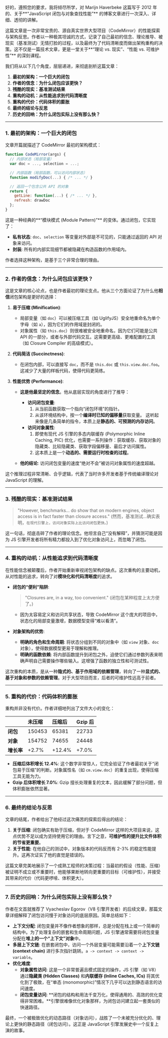 好的，遵照您的要求，我将倾尽所学，对 Marijn Haverbeke 这篇写于 2012 年的、关于**“JavaScript 闭包与对象查找性能”** 的博客文章进行一次深入、详细、透彻的讲解。

这篇文章是一次非常宝贵的、源自真实世界大型项目（CodeMirror）的性能探索与架构反思。作者以一种极其坦诚的方式，记录了自己最初的信念、理论推导、被现实（基准测试）无情打脸的过程，以及最终为了代码清晰度而做出架构重构的决策。这不仅是一篇技术文章，更是一堂关于**“理论 vs. 现实”、“性能 vs. 可维护性”** 的深刻课程。

我们将从以下几个角度，层层递进，来彻底剖析这篇文章：

1.  **最初的架构：一个巨大的闭包**
2.  **作者的信念：为什么闭包应该更快？**
3.  **残酷的现实：基准测试结果**
4.  **重构的动机：从性能追求到代码清晰度**
5.  **重构的代价：代码体积的膨胀**
6.  **最终的结论与反思**
7.  **历史的回响：为什么闭包实际上没有那么快？**

---

### 1. 最初的架构：一个巨大的闭包

文章开篇就描述了 CodeMirror 最初的架构模式：

```javascript
function CodeMirror(args) {
  // 内部状态（局部变量）
  var doc = ..., selection = ...;

  // 内部函数（局部函数，可以访问内部状态）
  function modifyDoc(...) { /* ... */ }

  // 返回一个包含公共 API 的对象
  return {
    getLine: function(...) { /* ... */ },
    refresh: drawDoc
  };
}
```

这是一种经典的**“模块模式 (Module Pattern)”** 的变体。通过闭包，它实现了：

- **私有状态**: `doc`、`selection` 等变量对外部是不可见的，只能通过返回的 API 对象来访问。
- **封装**: 所有的内部实现细节都被隐藏在构造函数的作用域内。

作者选择这种架构，是基于三个非常合理的理由。

---

### 2. 作者的信念：为什么闭包应该更快？

这是文章的核心论点，也是作者最初的理论支点。他从三个方面论证了为什么他**相信**闭包架构是更好的选择：

1.  **易于压缩 (Minification)**:

    - 局部变量（如 `doc`）可以被压缩工具（如 UglifyJS）安全地重命名为单个字母（如 `a`），因为它们的作用域是封闭的。
    - 对象属性（如 `this.doc`）则很难被安全地重命名，因为它们可能是公共 API 的一部分，或者与外部代码交互。这需要更高级、更难配置的工具（如 Closure Compiler 的高级模式）。

2.  **代码简洁 (Succinctness)**:

    - 在闭包内部，可以直接写 `doc`，而不是 `this.doc` 或 `this.view.doc.foo`。这减少了大量的样板代码，使得代码更简练。

3.  **性能优势 (Performance)**:

    - **这是他最坚定的信念**。他从底层实现的角度进行了推导：

      - **访问闭包变量**:
        1.  从当前函数获取一个指向“闭包环境”的指针。
        2.  从该环境结构中，按一个**编译时已知的偏移量**获取变量。
            这听起来像是几条简单的指令，本质上是**静态的、可预测的内存访问**。
      - **访问对象属性**:
        1.  即使有现代 JS 引擎的多态内联缓存 (Polymorphic Inline Caching, PIC) 优化，也需要一系列操作：获取缓存、获取对象的隐藏类、比较隐藏类、获取字段偏移量、最后才访问属性。
        2.  这本质上是一个**动态的、需要运行时检查的过程**。

    - **他的结论**: 访问闭包变量的速度“绝对不会”被访问对象属性的速度超越。

这个推理过程非常清晰、合乎逻辑，代表了当时许多开发者基于传统编译理论对 JavaScript 的理解。

---

### 3. 残酷的现实：基准测试结果

> "However, benchmarks... do show that on modern engines, object access is in fact faster than closure access."
> (然而，基准测试...确实表明，`在现代引擎上，访问对象实际上比访问闭包更快。`)

这一句话，彻底击碎了作者的理论信念。他坦言自己“没有解释”，并猜测可能是因为 JS 引擎开发者将所有精力都投入到了优化对象访问上，而忽略了闭包。

---

### 4. 重构的动机：从性能追求到代码清晰度

在性能信念被颠覆后，作者开始重新审视闭包架构的缺点。这次重构的主要动机，从对性能的追求，转向了对**模块化和代码清晰度**的追求。

- **闭包的“便利”陷阱**:

  > "Closures are, in a way, too convenient."
  > (闭包在某种程度上太方便了。)

  - 因为太容易定义和访问共享状态，导致 CodeMirror 这个庞大的项目中，状态化的局部变量激增，数据模型变得“难以看清”。

- **对象架构的优势**:
  - **明确的角色和生命周期**: 将状态分组到不同的对象中（如 `view` 对象、`doc` 对象），使得数据模型更易于理解和推理。
  - **明确的函数依赖**: 将内部函数提升到闭包之外，迫使它们通过参数列表来明确声明自己需要操作哪些输入。这增强了函数的独立性和可测试性。

这次重构的本质，是从一种**隐式的、基于作用域的依赖管理**，转向了一种**显式的、基于对象和参数的依赖管理**。对于大型项目而言，后者的可维护性远高于前者。

---

### 5. 重构的代价：代码体积的膨胀

重构并非没有代价。作者详细地列出了文件大小的变化：

|            | 未压缩 | 压缩后 | Gzip 后 |
| :--------- | :----- | :----- | :------ |
| **闭包**   | 150453 | 65381  | 22733   |
| **对象**   | 154752 | 74655  | 24448   |
| **增长率** | +2.7%  | +12.4% | +7.0%   |

- **压缩后体积增长 12.4%**: 这个数字非常惊人，它完全验证了作者最初关于“闭包易于压缩”的判断。对象属性名（如 `cm.view.doc`）的重复出现，使得压缩工具无能为力。
- **Gzip 后体积增长 7.0%**: Gzip 擅长处理重复的文本，因此缓解了部分问题，但体积膨胀依然显著。

---

### 6. 最终的结论与反思

文章的结尾，作者给出了他经过这次痛苦的探索后得出的结论：

1.  **关于压缩**: 闭包确实有助于压缩，但对于 CodeMirror 这样的大项目来说，这点优势不足以成为坚持使用它的理由。言下之意，**可维护性的提升比文件体积的节省更重要**。
2.  **关于性能**: 在他自己的测试中，对象版本的代码反而有 2-3% 的稳定性能提升。这再次证实了他的直觉是错误的。

这篇文章完美地展示了一个成熟工程师的决策过程：当最初的假设（性能、压缩）被证明不成立或不重要时，他能够果断地转向更重要的目标（可维护性），并接受其带来的代价（代码更啰嗦、体积更大）。

---

### 7. 历史的回响：为什么闭包实际上没有那么快？

作者在文首就推荐了 Vyacheslav Egorov（V8 引擎开发者）的后续文章，那篇文章详细解释了闭包访问慢于对象访问的底层原因。简单总结如下：

- **上下文分配**: 闭包变量并不像作者想象的那样，总是分配在栈上或一个简单的结构中。为了处理复杂的嵌套和生命周期问题，JS 引擎通常需要将闭包变量分配在**堆上的一个“上下文”对象**中。
- **多层上下文链**: 在嵌套闭包中，访问一个外层变量可能需要沿着一个**上下文链 (context chain)** 进行多次指针跳转。`a -> context -> context -> variable`。
- **优化难度**:
  - **对象属性访问**: 这是一个非常普遍且模式固定的操作，JS 引擎（如 V8）通过**隐藏类 (Hidden Classes)** 和**内联缓存 (Inline Caches, ICs)** 将其优化到了极致，在“单态 (monomorphic)”情况下几乎可以达到静态语言的访问速度。
  - **闭包变量访问**: **闭包的结构和用法千变万化，使得通用的、高效的优化变得非常困难。**引擎很难像优化对象那样，为闭包访问建立起一套类似的快速路径。

最终，一个被极致优化的动态路径（对象访问），战胜了一个未被充分优化的、理论上更快的静态路径（闭包访问）。这正是 JavaScript 引擎发展史中一个反复上演的故事。
